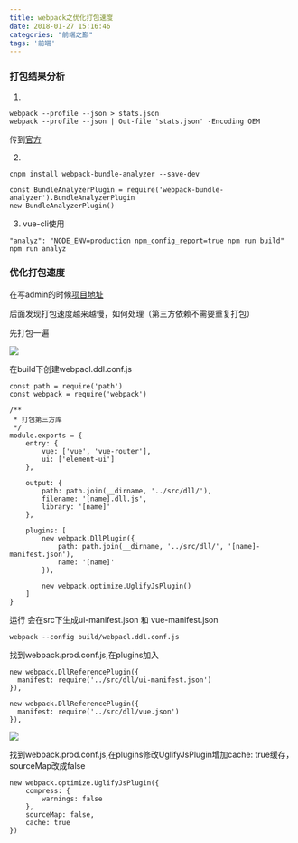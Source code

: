 ```yaml
---
title: webpack之优化打包速度
date: 2018-01-27 15:16:46
categories: "前端之巅"
tags: '前端'
---
```


### 打包结果分析

1.

~~~
webpack --profile --json > stats.json
webpack --profile --json | Out-file 'stats.json' -Encoding OEM
~~~

传到[官方](http://webpack.github.io/analyse/)

2.

~~~
cnpm install webpack-bundle-analyzer --save-dev

const BundleAnalyzerPlugin = require('webpack-bundle-analyzer').BundleAnalyzerPlugin
new BundleAnalyzerPlugin()
~~~

3. vue-cli使用

~~~
"analyz": "NODE_ENV=production npm_config_report=true npm run build"
npm run analyz
~~~

### 优化打包速度

在写admin的时候[项目地址](https://github.com/missxiaolin/vue-admin)

后面发现打包速度越来越慢，如何处理（第三方依赖不需要重复打包）

先打包一遍

<img src="http://www.missxiaolin.com/vue-build1.jpg">

在build下创建webpacl.ddl.conf.js
~~~
const path = require('path')
const webpack = require('webpack')

/**
 * 打包第三方库
 */
module.exports = {
    entry: {
        vue: ['vue', 'vue-router'],
        ui: ['element-ui']
    },

    output: {
        path: path.join(__dirname, '../src/dll/'),
        filename: '[name].dll.js',
        library: '[name]'
    },

    plugins: [
        new webpack.DllPlugin({
            path: path.join(__dirname, '../src/dll/', '[name]-manifest.json'),
            name: '[name]'
        }),

        new webpack.optimize.UglifyJsPlugin()
    ]
}
~~~

运行 会在src下生成ui-manifest.json 和 vue-manifest.json

~~~
webpack --config build/webpacl.ddl.conf.js
~~~

找到webpack.prod.conf.js,在plugins加入

~~~
new webpack.DllReferencePlugin({
  manifest: require('../src/dll/ui-manifest.json')
}),

new webpack.DllReferencePlugin({
  manifest: require('../src/dll/vue.json')
}),
~~~

<img src="http://oni42o7kl.bkt.clouddn.com/vue-build2.jpg">

找到webpack.prod.conf.js,在plugins修改UglifyJsPlugin增加cache: true缓存，sourceMap改成false

~~~
new webpack.optimize.UglifyJsPlugin({
	compress: {
		warnings: false
	},
	sourceMap: false,
	cache: true
})
~~~













